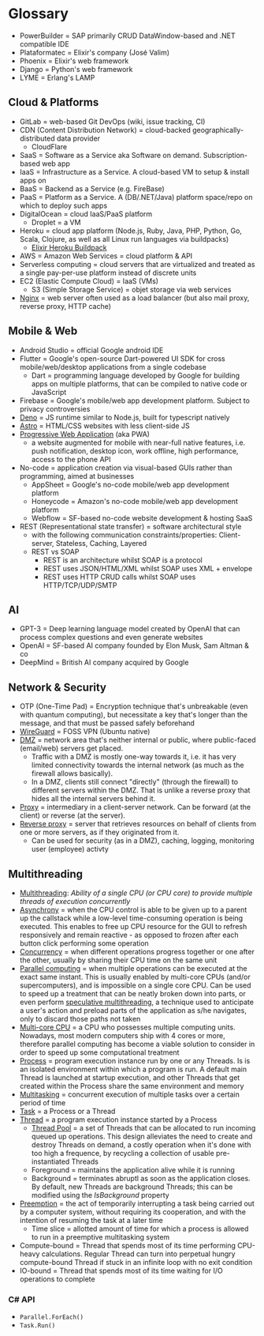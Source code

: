 # Glossary

* PowerBuilder = SAP primarily CRUD DataWindow-based and .NET compatible IDE
* Plataformatec = Elixir's company (José Valim)
* Phoenix = Elixir's web framework
* Django = Python's web framework
* LYME = Erlang's LAMP

## Cloud & Platforms

* GitLab = web-based Git DevOps (wiki, issue tracking, CI)
* CDN (Content Distribution Network) = cloud-backed geographically-distributed data provider
  * CloudFlare
* SaaS = Software as a Service aka Software on demand. Subscription-based web app
* IaaS = Infrastructure as a Service. A cloud-based VM to setup & install apps on
* BaaS = Backend as a Service (e.g. FireBase)
* PaaS = Platform as a Service. A (DB/.NET/Java) platform space/repo on which to deploy such apps
* DigitalOcean = cloud IaaS/PaaS platform
  * Droplet = a VM
* Heroku = cloud app platform (Node.js, Ruby, Java, PHP, Python, Go, Scala, Clojure, as well as all Linux run languages via buildpacks)
  * [Elixir Heroku Buildpack](https://elements.heroku.com/buildpacks/hashnuke/heroku-buildpack-elixir)
* AWS = Amazon Web Services = cloud platform & API
* Serverless computing = cloud servers that are virtualized and treated as a single pay-per-use platform instead of discrete units
* EC2 (Elastic Compute Cloud) = IaaS (VMs)
  * S3 (Simple Storage Service) = objet storage via web services
* [Nginx](https://en.wikipedia.org/wiki/Nginx) = web server often used as a load balancer (but also mail proxy, reverse proxy, HTTP cache)

## Mobile & Web

* Android Studio = official Google android IDE
* Flutter = Google's open-source Dart-powered UI SDK for cross mobile/web/desktop applications from a single codebase
  * Dart = programming language developed by Google for building apps on multiple platforms, that can be compiled to native code or JavaScript
* Firebase = Google's mobile/web app development platform. Subject to privacy controversies
* [Deno](https://deno.land/) = JS runtime similar to Node.js, built for typescript natively
* [Astro](https://astro.build/) = HTML/CSS websites with less client-side JS
* [Progressive Web Application](https://en.wikipedia.org/wiki/Progressive_web_application) (aka PWA)
  * a website augmented for mobile with near-full native features, i.e. push notification, desktop icon, work offline, high performance, access to the phone API
* No-code = application creation via visual-based GUIs rather than programming, aimed at businesses
  * AppSheet = Google's no-code mobile/web app development platform
  * Honeycode = Amazon's no-code mobile/web app development platform
  * Webflow = SF-based no-code website development & hosting SaaS
* REST (Representational state transfer) = software architectural style
  * with the following communication constraints/properties: Client-server, Stateless, Caching, Layered
  * REST vs SOAP
    * REST is an architecture whilst SOAP is a protocol
    * REST uses JSON/HTML/XML whilst SOAP uses XML + envelope
    * REST uses HTTP CRUD calls whilst SOAP uses HTTP/TCP/UDP/SMTP

## AI

* GPT-3 = Deep learning language model created by OpenAI that can process complex questions and even generate websites
* OpenAI = SF-based AI company founded by Elon Musk, Sam Altman & co
* DeepMind = British AI company acquired by Google

## Network & Security

* OTP (One-Time Pad) = Encryption technique that's unbreakable (even with quantum computing), but necessitate a key that's longer than the message, and that must be passed safely beforehand
* [WireGuard](https://en.wikipedia.org/wiki/WireGuard) = FOSS VPN (Ubuntu native)
* [DMZ](https://en.wikipedia.org/wiki/DMZ_(computing)) = network area that's neither internal or public, where public-faced (email/web) servers get placed.
  * Traffic with a DMZ is mostly one-way towards it, i.e. it has very limited connectivity towards the internal network (as much as the firewall allows basically).
  * In a DMZ, clients still connect "directly" (through the firewall) to different servers within the DMZ. That is unlike a reverse proxy that hides all the internal servers behind it.
* [Proxy](https://en.wikipedia.org/wiki/Proxy_server) = intermediary in a client-server network. Can be forward (at the client) or reverse (at the server).
* [Reverse proxy](https://en.wikipedia.org/wiki/Reverse_proxy) = server that retrieves resources on behalf of clients from one or more servers, as if they originated from it.
  * Can be used for security (as in a DMZ), caching, logging, monitoring user (employee) activty

## Multithreading

* [Multithreading](https://en.wikipedia.org/wiki/Multithreading_(computer_architecture)): _Ability of a single CPU (or CPU core) to provide multiple threads of execution concurrently_
* [Asynchrony](https://en.wikipedia.org/wiki/Asynchrony_(computer_programming)) = when the CPU control is able to be given up to a parent up the callstack while a low-level time-consuming operation is being executed. This enables to free up CPU resource for the GUI to refresh responsively and remain reactive - as opposed to frozen after each button click performing some operation
* [Concurrency](https://en.wikipedia.org/wiki/Concurrent_computing) = when different operations progress together or one after the other, usually by sharing their CPU time on the same unit
* [Parallel computing](https://en.wikipedia.org/wiki/Parallel_computing) = when multiple operations can be executed at the exact same instant. This is usually enabled by multi-core CPUs (and/or supercomputers), and is impossible on a single core CPU. Can be used to speed up a treatment that can be neatly broken down into parts, or even perform [speculative multithreading](https://en.wikipedia.org/wiki/Speculative_multithreading), a technique used to anticipate a user's action and preload parts of the application as s/he navigates, only to discard those paths not taken
* [Multi-core CPU](https://en.wikipedia.org/wiki/Multi-core_processor) = a CPU who possesses multiple computing units. Nowadays, most modern computers ship with 4 cores or more, therefore parallel computing has become a viable solution to consider in order to speed up some computational treatment
* [Process](https://en.wikipedia.org/wiki/Process_(computing)) = program execution instance run by one or any Threads. Is is an isolated environment within which a program is run. A default main Thread is launched at startup execution, and other Threads that get created within the Process share the same environment and memory
* [Multitasking](https://en.wikipedia.org/wiki/Computer_multitasking) = concurrent execution of multiple tasks over a certain period of time
* [Task](https://en.wikipedia.org/wiki/Task_(computing)) = a Process or a Thread
* [Thread](https://en.wikipedia.org/wiki/Thread_(computing)) = a program execution instance started by a Process
  * [Thread Pool](https://en.wikipedia.org/wiki/Thread_pool) = a set of Threads that can be allocated to run incoming queued up operations. This design alleviates the need to create and destroy Threads on demand, a costly operation when it's done with too high a frequence, by recycling a collection of usable pre-instantiated Threads
  * Foreground = maintains the application alive while it is running
  * Background = terminates abruptl as soon as the application closes. By default, new Threads are background Threads; this can be modified using the _IsBackground_ property
* [Preemption](https://en.wikipedia.org/wiki/Preemption_(computing)) = the act of temporarily interrupting a task being carried out by a computer system, without requiring its cooperation, and with the intention of resuming the task at a later time
  * Time slice = allotted amount of time for which a process is allowed to run in a preemptive multitasking system
* Compute-bound = Thread that spends most of its time performing CPU-heavy calculations. Regular Thread can turn into perpetual hungry compute-bound Thread if stuck in an infinite loop with no exit condition
* IO-bound = Thread that spends most of its time waiting for I/O operations to complete

### C# API

* `Parallel.ForEach()`
* `Task.Run()`
